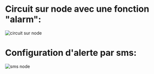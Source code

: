 # Circuit sur node avec une fonction "alarm":

![circuit sur node](https://user-images.githubusercontent.com/84131336/118549616-042f1200-b75c-11eb-9259-43d821ac094e.png)


# Configuration d'alerte par sms:

![sms node](https://user-images.githubusercontent.com/84131336/118549649-101ad400-b75c-11eb-95b4-0a0b7f825ed6.png)
